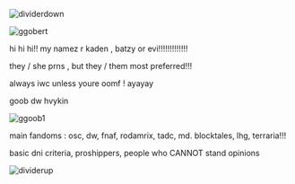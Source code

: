 ![dividerdown](https://github.com/user-attachments/assets/e31d970d-f540-4db3-8437-de4c959e009c)


![ggobert](https://github.com/user-attachments/assets/6159f88b-6aaf-495b-a8b5-31d9f9fbed3b)


hi hi hi!! my namez r kaden , batzy or evi!!!!!!!!!!!!!


they / she prns , but they / them most preferred!!!


always iwc unless youre oomf ! ayayay

goob dw hvykin


![ggoob1](https://github.com/user-attachments/assets/f5e42760-de17-41c6-8e06-999954a2c5a6)



main fandoms : osc, dw, fnaf, rodamrix, tadc, md. blocktales, lhg, terraria!!!

basic dni criteria, proshippers, people who CANNOT stand opinions



![dividerup](https://github.com/user-attachments/assets/b7e36fa4-e9a5-4fa6-835e-296b34677f1d)
